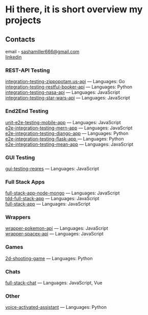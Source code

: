 # Hi there, it is short overview my projects 

## Contacts
email - sashamiller666@gmail.com \
[linkedin](https://www.linkedin.com/in/alexander-shulga-631785190/)

### REST-API Testing
[integration-testing-zippopotam.us-api](https://github.com/SashaJson/integration-testing-zippopotam.us-api) — Languages: Go \
[integration-testing-restful-booker-api](https://github.com/SashaJson/integration-testing-restful-booker-api) — Languages: Python \
[integration-testing-nasa-api](https://github.com/SashaJson/integration-testing-nasa-api) — Languages: JavaScript \
[integration-testing-star-wars-api](https://github.com/SashaJson/integration-testing-star-wars-api) — Languages: JavaScript 

### End2End Testing
[unit-e2e-testing-mobile-app](https://github.com/SashaJson/unit-e2e-testing-mobile-app) — Languages: JavaScript \
[e2e-integration-testing-mern-app](https://github.com/SashaJson/e2e-integration-testing-mern-app) — Languages: JavaScript \
[e2e-integration-testing-django-app](https://github.com/SashaJson/e2e-integration-testing-django-app) — Languages: Python  \
[e2e-integration-testing-flask-app ](https://github.com/SashaJson/e2e-integration-testing-flask-app) — Languages: Python \
[e2e-integration-testing-mean-app](https://github.com/SashaJson/e2e-integration-testing-mean-app) — Languages: JavaScript 

### GUI Testing
[gui-testing-reqres](https://github.com/SashaJson/gui-testing-reqres) — Languages: JavaScript 

### Full Stack Apps
[full-stack-app-node-mongo](https://github.com/SashaJson/full-stack-app-node-mongo) — Languages: JavaScript \
[tdd-full-stack-app](https://github.com/SashaJson/tdd-full-stack-app) — Languages: JavaScript \
[full-stack-app](https://github.com/SashaJson/full-stack-app) — Languages: JavaScript 

### Wrappers
[wrapper-pokemon-api](https://github.com/SashaJson/wrapper-pokemon-api) — Languages: JavaScript \
[wrapper-spacex-api](https://github.com/SashaJson/wrapper-spacex-api) — Languages: JavaScript 

### Games
[2d-shooting-game](https://github.com/SashaJson/2d-shooting-game) — Languages: Python 

### Chats
[full-stack-chat](https://github.com/SashaJson/full-stack-chat) — Languages: JavaScript, Vue 

### Other
[voice-activated-assistant](https://github.com/SashaJson/voice-activated-assistant) — Languages: Python 
